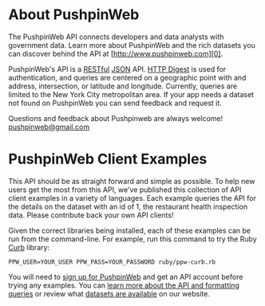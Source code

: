 About PushpinWeb
================

The PushpinWeb API connects developers and data analysts with government
data.  Learn more about PushpinWeb and the rich datasets you can discover
behind the API at [http://www.pushpinweb.com][0].

PushpinWeb's API is a [RESTful][1] [JSON][2] API. [HTTP Digest][3] is
used for authentication, and queries are centered on a geographic point
with and address, intersection, or latitude and longitude. Currently,
queries are limited to the New York City metropolitan area. If your app
needs a dataset not found on PushpinWeb you can send feedback and request it.

Questions and feedback about Pushpinweb are always welcome! [pushpinweb@gmail.com][4]

PushpinWeb Client Examples
==========================

This API should be as straight forward and simple as possible.  To help new
users get the most from this API, we've published this collection of API
client examples in a variety of languages.  Each example queries the API
for the details on the dataset with an id of 1, the restaurant health
inspection data.  Please contribute back your own API clients!

Given the correct libraries being installed, each of these examples can be
run from the command-line.  For example, run this command to try the Ruby
[Curb][5] library:

    PPW_USER=YOUR_USER PPW_PASS=YOUR_PASSWORD ruby/ppw-curb.rb

You will need to [sign up for PushpinWeb][6]
and get an API account before trying any examples.  You can
[learn more about the API and formatting queries][7]
or review what [datasets are available][0] on our website.


[0]: http://www.pushpinweb.com
[1]: http://en.wikipedia.org/wiki/Representational_State_Transfer
[2]: http://en.wikipedia.org/wiki/JSON
[3]: http://en.wikipedia.org/wiki/Digest_access_authentication
[4]: mailto:pushpinweb@gmail.com
[5]: http://curb.rubyforge.org
[6]: http://www.pushpinweb.com/users/new
[7]: http://www.pushpinweb.com/about
